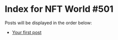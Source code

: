 # Index for NFT World #501
Posts will be displayed in the order below:

- [Your first post](./001-first.md)


